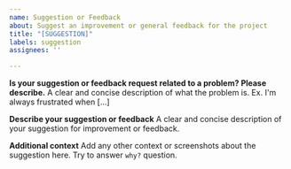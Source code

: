 ```yaml
---
name: Suggestion or Feedback
about: Suggest an improvement or general feedback for the project
title: "[SUGGESTION]"
labels: suggestion
assignees: ''

---
```


**Is your suggestion or feedback request related to a problem? Please describe.**
A clear and concise description of what the problem is. Ex. I'm always frustrated when [...]

**Describe your suggestion or feedback**
A clear and concise description of your suggestion for improvement or feedback.

**Additional context**
Add any other context or screenshots about the suggestion here. Try to answer `why?` question.
